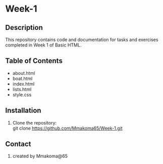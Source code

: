 # Week-1

## Description
This repository contains code and documentation for tasks and exercises completed in Week 1 of Basic HTML.

## Table of Contents
- about.html
- boat.html
- index.html
- lists.html
- style.css

## Installation
1. Clone the repository:  
   git clone https://github.com/Mmakoma65/Week-1.git

## Contact
1. created by Mmakoma@65



  


